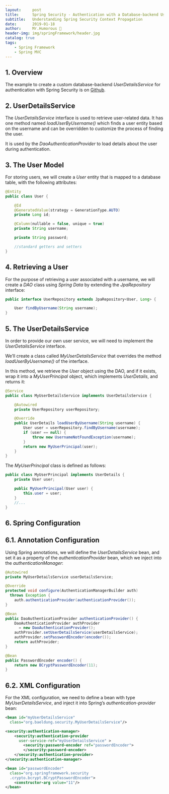 ```yaml
---
layout:     post
title:      Spring Security - Authentication with a Database-backend UserDetailsService
subtitle:   Understanding Spring Security Context Propagation
date:       2019-01-18
author:     Mr.Humorous 🥘
header-img: img/springFramework/header.jpg
catalog: true
tags:
    - Spring Framework
    - Spring MVC
---
```


## 1. Overview
The example to create a custom database-backend _UserDetailsService_ for authentication with Spring Security is on [Github](https://github.com/eugenp/tutorials/tree/master/spring-security-mvc-boot).

## 2. UserDetailsService
The _UserDetailsService_ interface is used to retrieve user-related data. It has one method named _loadUserByUsername()_ which finds a user entity based on the username and can be overridden to customize the process of finding the user.

It is used by the _DaoAuthenticationProvider_ to load details about the user during authentication.

## 3. The User Model
For storing users, we will create a _User_ entity that is mapped to a database table, with the following attributes:
```java
@Entity
public class User {

    @Id
    @GeneratedValue(strategy = GenerationType.AUTO)
    private Long id;

    @Column(nullable = false, unique = true)
    private String username;

    private String password;

    //standard getters and setters
}
```

## 4. Retrieving a User
For the purpose of retrieving a user associated with a username, we will create a _DAO_ class using _Spring Data_ by extending the _JpaRepository_ interface:
```java
public interface UserRepository extends JpaRepository<User, Long> {

    User findByUsername(String username);
}
```

## 5. The UserDetailsService
In order to provide our own user service, we will need to implement the _UserDetailsService_ interface.

We’ll create a class called _MyUserDetailsService_ that overrides the method _loadUserByUsername()_ of the interface.

In this method, we retrieve the _User_ object using the DAO, and if it exists, wrap it into a _MyUserPrincipal_ object, which implements _UserDetails_, and returns it:
```java
@Service
public class MyUserDetailsService implements UserDetailsService {

    @Autowired
    private UserRepository userRepository;

    @Override
    public UserDetails loadUserByUsername(String username) {
        User user = userRepository.findByUsername(username);
        if (user == null) {
            throw new UsernameNotFoundException(username);
        }
        return new MyUserPrincipal(user);
    }
}
```

The _MyUserPrincipal_ class is defined as follows:
```java
public class MyUserPrincipal implements UserDetails {
    private User user;

    public MyUserPrincipal(User user) {
        this.user = user;
    }
    //...
}
```

## 6. Spring Configuration

## 6.1. Annotation Configuration
Using Spring annotations, we will define the _UserDetailsService_ bean, and set it as a property of the _authenticationProvider_ bean, which we inject into the _authenticationManager_:
```java
@Autowired
private MyUserDetailsService userDetailsService;

@Override
protected void configure(AuthenticationManagerBuilder auth)
  throws Exception {
    auth.authenticationProvider(authenticationProvider());
}

@Bean
public DaoAuthenticationProvider authenticationProvider() {
    DaoAuthenticationProvider authProvider
      = new DaoAuthenticationProvider();
    authProvider.setUserDetailsService(userDetailsService);
    authProvider.setPasswordEncoder(encoder());
    return authProvider;
}

@Bean
public PasswordEncoder encoder() {
    return new BCryptPasswordEncoder(11);
}
```

## 6.2. XML Configuration
For the XML configuration, we need to define a bean with type _MyUserDetailsService_, and inject it into Spring’s _authentication-provider_ bean:
```xml
<bean id="myUserDetailsService"
  class="org.baeldung.security.MyUserDetailsService"/>

<security:authentication-manager>
    <security:authentication-provider
      user-service-ref="myUserDetailsService" >
        <security:password-encoder ref="passwordEncoder">
        </security:password-encoder>
    </security:authentication-provider>
</security:authentication-manager>

<bean id="passwordEncoder"
  class="org.springframework.security
  .crypto.bcrypt.BCryptPasswordEncoder">
    <constructor-arg value="11"/>
</bean>
```
